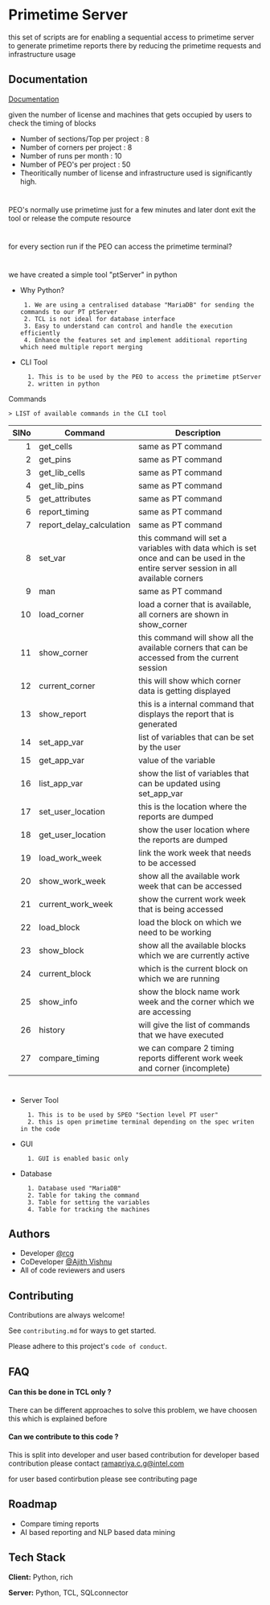 
# Primetime Server

this set of scripts are for enabling a sequential access to primetime server to generate primetime reports there by reducing the primetime requests and infrastructure usage
## Documentation

[Documentation](https://github.com/rcgintel/ptServer)

given the number of license and machines that gets occupied by users to check the timing of blocks 

- Number of sections/Top per project : 8
- Number of corners per project  : 8
- Number of runs per month : 10
- Number of PEO's per project : 50
- Theoritically number of license and infrastructure used is significantly high. 


#

PEO's normally use primetime just for a few minutes and later dont exit the tool or release the compute resource

#

for every section run if the PEO can access the primetime terminal?

# 

we have created a simple tool "ptServer" in python 

- Why Python?

       1. We are using a centralised database "MariaDB" for sending the commands to our PT ptServer
       2. TCL is not ideal for database interface
       3. Easy to understand can control and handle the execution efficiently
       4. Enhance the features set and implement additional reporting which need multiple report merging

- CLI Tool

        1. This is to be used by the PEO to access the primetime ptServer
        2. written in python 

Commands

    > LIST of available commands in the CLI tool
 
|SlNo| Command | Description |
|----:|-----|-----------|
|1|get_cells | same as PT command|
|2|get_pins  | same as PT command|
|3|get_lib_cells| same as PT command|
|4|get_lib_pins | same as PT command|
|5|get_attributes | same as PT command|
|6|report_timing | same as PT command|
|7|report_delay_calculation | same as PT command|
|8|set_var | this command will set a variables with data which is set once and can be used in the entire server session in all available corners|
|9|man |same as PT command|
|10|load_corner| load a corner that is available, all corners are shown in show_corner|
|11|show_corner| this command will show all the available corners that can be accessed from the current session|
|12|current_corner| this will show which corner data is getting displayed|
|13|show_report| this is a internal command that displays the report that is generated|
|14|set_app_var| list of variables that can be set by the user |
|15|get_app_var| value of the variable |
|16|list_app_var| show the list of variables that can be updated using set_app_var|
|17|set_user_location| this is the location where the reports are dumped|
|18|get_user_location| show the user location where the reports are dumped|
|19|load_work_week| link the work week that needs to be accessed |
|20|show_work_week| show all the available work week that can be accessed|
|21|current_work_week| show the current work week that is being accessed|
|22|load_block| load the block on which we need to be working|
|23|show_block| show all the available blocks which we are currently active|
|24|current_block|which is the current block on which we are running|
|25|show_info| show the block name work week and the corner which we are accessing|
|26|history| will give the list of commands that we have executed|
|27|compare_timing| we can compare 2 timing reports different work week and corner (incomplete)|

#

- Server Tool

        1. This is to be used by SPEO "Section level PT user"
        2. this is open primetime terminal depending on the spec writen in the code

- GUI

        1. GUI is enabled basic only

- Database 

        1. Database used "MariaDB"
        2. Table for taking the command
        3. Table for setting the variables
        4. Table for tracking the machines


## Authors

- Developer [@rcg](https://github.com/rcgintel)
- CoDeveloper [@Ajith Vishnu](https://github.com/vajith1999)
- All of code reviewers and users


## Contributing

Contributions are always welcome!

See `contributing.md` for ways to get started.

Please adhere to this project's `code of conduct`.


## FAQ

#### Can this be done in TCL only ?

There can be different approaches to solve this problem, we have choosen this which is explained before

#### Can we contribute to this code ?

This is split into developer and user based contribution 
for developer based contribution please contact ramapriya.c.g@intel.com 

for user based contirbution please see contributing page


## Roadmap

- Compare timing reports
- AI based reporting and NLP based data mining


## Tech Stack

**Client:** Python, rich

**Server:** Python, TCL, SQLconnector

